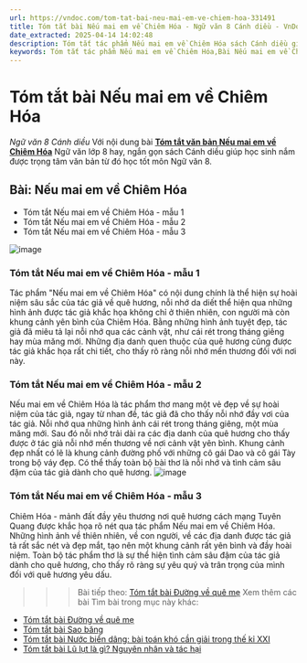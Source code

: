 ```yaml
---
url: https://vndoc.com/tom-tat-bai-neu-mai-em-ve-chiem-hoa-331491
title: Tóm tắt bài Nếu mai em về Chiêm Hóa - Ngữ văn 8 Cánh diều - VnDoc.com
date_extracted: 2025-04-14 14:02:48
description: Tóm tắt tác phẩm Nếu mai em về Chiêm Hóa sách Cánh diều giúp quý thầy cô giáo và các bạn học sinh có thêm tài liệu tham khảo.
keywords: Tóm tắt tác phẩm Nếu mai em về Chiêm Hóa,Bài Nếu mai em về Chiêm Hóa,tóm tắt Nếu mai em về Chiêm Hóa,Tóm tắt văn bản Nếu mai em về Chiêm Hóa,học tốt ngữ văn lớp 8,ngữ văn 8,ngữ văn 8 Cánh diều,ngữ văn lớp 8,văn 8 Cánh diều,tóm tắt ngữ văn 8 CD
---
```


# Tóm tắt bài Nếu mai em về Chiêm Hóa
 _Ngữ văn 8 Cánh diều_
Với nội dung bài [**Tóm tắt văn bản Nếu mai em về Chiêm Hóa**](<https://vndoc.com/tom-tat-bai-neu-mai-em-ve-chiem-hoa-331491>) Ngữ văn lớp 8 hay, ngắn gọn sách Cánh diều giúp học sinh nắm được trọng tâm văn bản từ đó học tốt môn Ngữ văn 8.
## Bài: Nếu mai em về Chiêm Hóa
  * Tóm tắt Nếu mai em về Chiêm Hóa - mẫu 1
  * Tóm tắt Nếu mai em về Chiêm Hóa - mẫu 2
  * Tóm tắt Nếu mai em về Chiêm Hóa - mẫu 3

![image](https://i.vdoc.vn/data/image/2024/11/14/h7-1682054144.jpg)
### **Tóm tắt Nếu mai em về Chiêm Hóa - mẫu 1**
Tác phẩm "Nếu mai em về Chiêm Hóa" có nội dung chính là thể hiện sự hoài niệm sâu sắc của tác giả về quê hương, nỗi nhớ da diết thể hiện qua những hình ảnh được tác giả khắc họa không chỉ ở thiên nhiên, con người mà còn khung cảnh yên bình của Chiêm Hóa. Bằng những hình ảnh tuyệt đẹp, tác giả đã miêu tả lại nỗi nhớ qua các cảnh vật, như cái rét trong tháng giêng hay mùa măng mới. Những địa danh quen thuộc của quê hương cũng được tác giả khắc họa rất chi tiết, cho thấy rõ ràng nỗi nhớ mến thương đối với nơi này.
### **Tóm tắt Nếu mai em về Chiêm Hóa - mẫu 2**
Nếu mai em về Chiêm Hóa là tác phẩm thơ mang một vẻ đẹp về sự hoài niệm của tác giả, ngay từ nhan đề, tác giả đã cho thấy nỗi nhớ đầy vơi của tác giả. Nỗi nhớ qua những hình ảnh cái rét trong tháng giêng, một mùa măng mới. Sau đó nỗi nhớ trải dài ra các địa danh của quê hương cho thấy được ở tác giả nỗi nhớ mến thương về nơi cảnh vật yên bình. Khung cảnh đẹp nhất có lẽ là khung cảnh đường phố với những cô gái Dao và cô gái Tày trong bộ váy đẹp. Có thể thấy toàn bộ bài thơ là nỗi nhớ và tình cảm sâu đậm của tác giả dành cho quê hương.
![image](https://i.vdoc.vn/data/image/2024/11/14/r45-1682054170.png)
### **Tóm tắt Nếu mai em về Chiêm Hóa - mẫu 3**
Chiêm Hóa - mảnh đất đầy yêu thương nơi quê hương cách mạng Tuyên Quang được khắc họa rõ nét qua tác phẩm Nếu mai em về Chiêm Hóa. Những hình ảnh về thiên nhiên, về con người, về các địa danh được tác giả tả rất sắc nét và đẹp mắt, tạo nên một khung cảnh rất yên bình và đầy hoài niệm. Toàn bộ tác phẩm thơ là sự thể hiện tình cảm sâu đậm của tác giả dành cho quê hương, cho thấy rõ ràng sự yêu quý và trân trọng của mình đối với quê hương yêu dấu.
>>> Bài tiếp theo: [Tóm tắt bài Đường về quê mẹ](<https://vndoc.com/tom-tat-bai-duong-ve-que-me-331492>)
Xem thêm các bài Tìm bài trong mục này khác:
  * [Tóm tắt bài Đường về quê mẹ](</tom-tat-bai-duong-ve-que-me-331492>)
  * [Tóm tắt bài Sao băng](</tom-tat-bai-sao-bang-331502>)
  * [Tóm tắt bài Nước biển dâng: bài toán khó cần giải trong thế kỉ XXI](</tom-tat-bai-nuoc-bien-dang-bai-toan-kho-can-giai-trong-the-ki-xxi-331503>)
  * [Tóm tắt bài Lũ lụt là gì? Nguyên nhân và tác hại](</tom-tat-bai-lu-lut-la-gi-nguyen-nhan-va-tac-hai-331504>)

